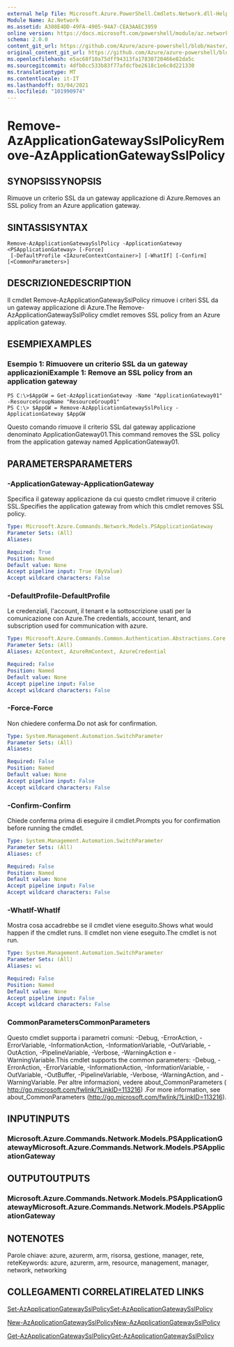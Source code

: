 ```yaml
---
external help file: Microsoft.Azure.PowerShell.Cmdlets.Network.dll-Help.xml
Module Name: Az.Network
ms.assetid: A308E4DD-49FA-4905-94A7-CEA3AAEC3959
online version: https://docs.microsoft.com/powershell/module/az.network/remove-azapplicationgatewaysslpolicy
schema: 2.0.0
content_git_url: https://github.com/Azure/azure-powershell/blob/master/src/Network/Network/help/Remove-AzApplicationGatewaySslPolicy.md
original_content_git_url: https://github.com/Azure/azure-powershell/blob/master/src/Network/Network/help/Remove-AzApplicationGatewaySslPolicy.md
ms.openlocfilehash: e5ac68f10a75dff94313fa17830720466e82da5c
ms.sourcegitcommit: 4dfb0cc533b83f77afdcfbe2618c1e6c8d221330
ms.translationtype: MT
ms.contentlocale: it-IT
ms.lasthandoff: 03/04/2021
ms.locfileid: "101990974"
---
```

# <span data-ttu-id="488c5-101">Remove-AzApplicationGatewaySslPolicy</span><span class="sxs-lookup"><span data-stu-id="488c5-101">Remove-AzApplicationGatewaySslPolicy</span></span>

## <span data-ttu-id="488c5-102">SYNOPSIS</span><span class="sxs-lookup"><span data-stu-id="488c5-102">SYNOPSIS</span></span>
<span data-ttu-id="488c5-103">Rimuove un criterio SSL da un gateway applicazione di Azure.</span><span class="sxs-lookup"><span data-stu-id="488c5-103">Removes an SSL policy from an Azure application gateway.</span></span>

## <span data-ttu-id="488c5-104">SINTASSI</span><span class="sxs-lookup"><span data-stu-id="488c5-104">SYNTAX</span></span>

```
Remove-AzApplicationGatewaySslPolicy -ApplicationGateway <PSApplicationGateway> [-Force]
 [-DefaultProfile <IAzureContextContainer>] [-WhatIf] [-Confirm] [<CommonParameters>]
```

## <span data-ttu-id="488c5-105">DESCRIZIONE</span><span class="sxs-lookup"><span data-stu-id="488c5-105">DESCRIPTION</span></span>
<span data-ttu-id="488c5-106">Il cmdlet Remove-AzApplicationGatewaySslPolicy rimuove i criteri SSL da un gateway applicazione di Azure.</span><span class="sxs-lookup"><span data-stu-id="488c5-106">The Remove-AzApplicationGatewaySslPolicy cmdlet removes SSL policy from an Azure application gateway.</span></span>

## <span data-ttu-id="488c5-107">ESEMPI</span><span class="sxs-lookup"><span data-stu-id="488c5-107">EXAMPLES</span></span>

### <span data-ttu-id="488c5-108">Esempio 1: Rimuovere un criterio SSL da un gateway applicazioni</span><span class="sxs-lookup"><span data-stu-id="488c5-108">Example 1: Remove an SSL policy from an application gateway</span></span>
```
PS C:\>$AppGW = Get-AzApplicationGateway -Name "ApplicationGateway01" -ResourceGroupName "ResourceGroup01"
PS C:\> $AppGW = Remove-AzApplicationGatewaySslPolicy -ApplicationGateway $AppGW
```

<span data-ttu-id="488c5-109">Questo comando rimuove il criterio SSL dal gateway applicazione denominato ApplicationGateway01.</span><span class="sxs-lookup"><span data-stu-id="488c5-109">This command removes the SSL policy from the application gateway named ApplicationGateway01.</span></span>

## <span data-ttu-id="488c5-110">PARAMETERS</span><span class="sxs-lookup"><span data-stu-id="488c5-110">PARAMETERS</span></span>

### <span data-ttu-id="488c5-111">-ApplicationGateway</span><span class="sxs-lookup"><span data-stu-id="488c5-111">-ApplicationGateway</span></span>
<span data-ttu-id="488c5-112">Specifica il gateway applicazione da cui questo cmdlet rimuove il criterio SSL.</span><span class="sxs-lookup"><span data-stu-id="488c5-112">Specifies the application gateway from which this cmdlet removes SSL policy.</span></span>

```yaml
Type: Microsoft.Azure.Commands.Network.Models.PSApplicationGateway
Parameter Sets: (All)
Aliases:

Required: True
Position: Named
Default value: None
Accept pipeline input: True (ByValue)
Accept wildcard characters: False
```

### <span data-ttu-id="488c5-113">-DefaultProfile</span><span class="sxs-lookup"><span data-stu-id="488c5-113">-DefaultProfile</span></span>
<span data-ttu-id="488c5-114">Le credenziali, l'account, il tenant e la sottoscrizione usati per la comunicazione con Azure.</span><span class="sxs-lookup"><span data-stu-id="488c5-114">The credentials, account, tenant, and subscription used for communication with azure.</span></span>

```yaml
Type: Microsoft.Azure.Commands.Common.Authentication.Abstractions.Core.IAzureContextContainer
Parameter Sets: (All)
Aliases: AzContext, AzureRmContext, AzureCredential

Required: False
Position: Named
Default value: None
Accept pipeline input: False
Accept wildcard characters: False
```

### <span data-ttu-id="488c5-115">-Force</span><span class="sxs-lookup"><span data-stu-id="488c5-115">-Force</span></span>
<span data-ttu-id="488c5-116">Non chiedere conferma.</span><span class="sxs-lookup"><span data-stu-id="488c5-116">Do not ask for confirmation.</span></span>

```yaml
Type: System.Management.Automation.SwitchParameter
Parameter Sets: (All)
Aliases:

Required: False
Position: Named
Default value: None
Accept pipeline input: False
Accept wildcard characters: False
```

### <span data-ttu-id="488c5-117">-Confirm</span><span class="sxs-lookup"><span data-stu-id="488c5-117">-Confirm</span></span>
<span data-ttu-id="488c5-118">Chiede conferma prima di eseguire il cmdlet.</span><span class="sxs-lookup"><span data-stu-id="488c5-118">Prompts you for confirmation before running the cmdlet.</span></span>

```yaml
Type: System.Management.Automation.SwitchParameter
Parameter Sets: (All)
Aliases: cf

Required: False
Position: Named
Default value: None
Accept pipeline input: False
Accept wildcard characters: False
```

### <span data-ttu-id="488c5-119">-WhatIf</span><span class="sxs-lookup"><span data-stu-id="488c5-119">-WhatIf</span></span>
<span data-ttu-id="488c5-120">Mostra cosa accadrebbe se il cmdlet viene eseguito.</span><span class="sxs-lookup"><span data-stu-id="488c5-120">Shows what would happen if the cmdlet runs.</span></span>
<span data-ttu-id="488c5-121">Il cmdlet non viene eseguito.</span><span class="sxs-lookup"><span data-stu-id="488c5-121">The cmdlet is not run.</span></span>

```yaml
Type: System.Management.Automation.SwitchParameter
Parameter Sets: (All)
Aliases: wi

Required: False
Position: Named
Default value: None
Accept pipeline input: False
Accept wildcard characters: False
```

### <span data-ttu-id="488c5-122">CommonParameters</span><span class="sxs-lookup"><span data-stu-id="488c5-122">CommonParameters</span></span>
<span data-ttu-id="488c5-123">Questo cmdlet supporta i parametri comuni: -Debug, -ErrorAction, -ErrorVariable, -InformationAction, -InformationVariable, -OutVariable, -OutAction, -PipelineVariable, -Verbose, -WarningAction e -WarningVariable.</span><span class="sxs-lookup"><span data-stu-id="488c5-123">This cmdlet supports the common parameters: -Debug, -ErrorAction, -ErrorVariable, -InformationAction, -InformationVariable, -OutVariable, -OutBuffer, -PipelineVariable, -Verbose, -WarningAction, and -WarningVariable.</span></span> <span data-ttu-id="488c5-124">Per altre informazioni, vedere about_CommonParameters ( http://go.microsoft.com/fwlink/?LinkID=113216) .</span><span class="sxs-lookup"><span data-stu-id="488c5-124">For more information, see about_CommonParameters (http://go.microsoft.com/fwlink/?LinkID=113216).</span></span>

## <span data-ttu-id="488c5-125">INPUT</span><span class="sxs-lookup"><span data-stu-id="488c5-125">INPUTS</span></span>

### <span data-ttu-id="488c5-126">Microsoft.Azure.Commands.Network.Models.PSApplicationGateway</span><span class="sxs-lookup"><span data-stu-id="488c5-126">Microsoft.Azure.Commands.Network.Models.PSApplicationGateway</span></span>

## <span data-ttu-id="488c5-127">OUTPUT</span><span class="sxs-lookup"><span data-stu-id="488c5-127">OUTPUTS</span></span>

### <span data-ttu-id="488c5-128">Microsoft.Azure.Commands.Network.Models.PSApplicationGateway</span><span class="sxs-lookup"><span data-stu-id="488c5-128">Microsoft.Azure.Commands.Network.Models.PSApplicationGateway</span></span>

## <span data-ttu-id="488c5-129">NOTE</span><span class="sxs-lookup"><span data-stu-id="488c5-129">NOTES</span></span>
<span data-ttu-id="488c5-130">Parole chiave: azure, azurerm, arm, risorsa, gestione, manager, rete, rete</span><span class="sxs-lookup"><span data-stu-id="488c5-130">Keywords: azure, azurerm, arm, resource, management, manager, network, networking</span></span>

## <span data-ttu-id="488c5-131">COLLEGAMENTI CORRELATI</span><span class="sxs-lookup"><span data-stu-id="488c5-131">RELATED LINKS</span></span>

[<span data-ttu-id="488c5-132">Set-AzApplicationGatewaySslPolicy</span><span class="sxs-lookup"><span data-stu-id="488c5-132">Set-AzApplicationGatewaySslPolicy</span></span>](./Set-AzApplicationGatewaySslPolicy.md)

[<span data-ttu-id="488c5-133">New-AzApplicationGatewaySslPolicy</span><span class="sxs-lookup"><span data-stu-id="488c5-133">New-AzApplicationGatewaySslPolicy</span></span>](./New-AzApplicationGatewaySslPolicy.md)

[<span data-ttu-id="488c5-134">Get-AzApplicationGatewaySslPolicy</span><span class="sxs-lookup"><span data-stu-id="488c5-134">Get-AzApplicationGatewaySslPolicy</span></span>](./Get-AzApplicationGatewaySslPolicy.md)

